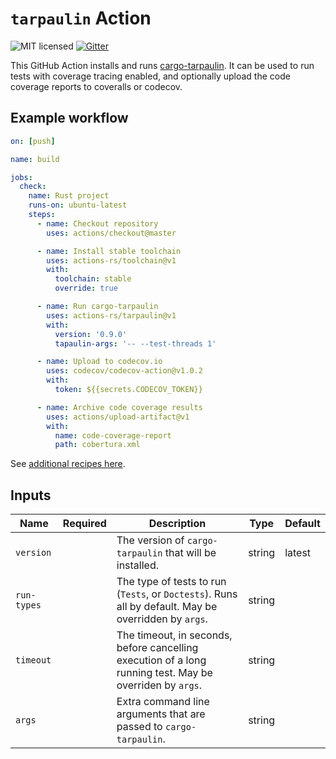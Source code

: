 # `tarpaulin` Action

![MIT licensed](https://img.shields.io/badge/license-MIT-blue.svg)
[![Gitter](https://badges.gitter.im/actions-rs/community.svg)](https://gitter.im/actions-rs/community)

This GitHub Action installs and runs [cargo-tarpaulin](https://github.com/xd009642/tarpaulin).
It can be used to run tests with coverage tracing enabled, and optionally upload the code coverage reports to coveralls or codecov.

## Example workflow

```yaml
on: [push]

name: build

jobs:
  check:
    name: Rust project
    runs-on: ubuntu-latest
    steps:
      - name: Checkout repository
        uses: actions/checkout@master

      - name: Install stable toolchain
        uses: actions-rs/toolchain@v1
        with:
          toolchain: stable
          override: true

      - name: Run cargo-tarpaulin
        uses: actions-rs/tarpaulin@v1
        with:
          version: '0.9.0'
          tapaulin-args: '-- --test-threads 1'

      - name: Upload to codecov.io
        uses: codecov/codecov-action@v1.0.2
        with:
          token: ${{secrets.CODECOV_TOKEN}}

      - name: Archive code coverage results
        uses: actions/upload-artifact@v1
        with:
          name: code-coverage-report
          path: cobertura.xml
```

See [additional recipes here](https://github.com/actions-rs/meta).

## Inputs

| Name        | Required | Description                                                                                              | Type   | Default |
| ------------| :------: | ---------------------------------------------------------------------------------------------------------| ------ | --------|
| `version`   |          | The version of `cargo-tarpaulin` that will be installed.                                                 | string | latest  |
| `run-types` |          | The type of tests to run (`Tests`, or `Doctests`). Runs all by default. May be overridden by `args`.     | string |         |
| `timeout`   |          | The timeout, in seconds, before cancelling execution of a long running test. May be overriden by `args`. | string |         |
| `args`      |          | Extra command line arguments that are passed to `cargo-tarpaulin`.                                       | string |         |

